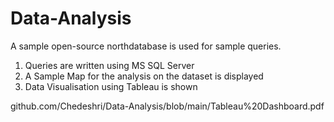# Data-Analysis
A sample open-source northdatabase is used for sample queries. 
1. Queries are written using MS SQL Server
2. A Sample Map for the analysis on the dataset is displayed
3. Data Visualisation using Tableau is shown

github.com/Chedeshri/Data-Analysis/blob/main/Tableau%20Dashboard.pdf


